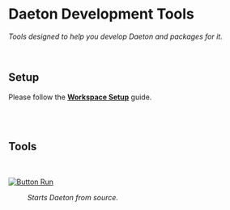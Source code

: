 
# Daeton Development Tools

*Tools designed to help you develop Daeton and packages for it.*

<br>

## Setup

Please follow the **[Workspace Setup]** guide.

<br>
<br>

## Tools

<br>

[![Button Run]][Run]

        *Starts Daeton from source.*

<br>


<!--❮ General ❯---------------------------------------------------------------->

[Workspace Setup]: https://github.com/Daeton/Development/blob/main/Section/Workspace/Setup.md
[Run]: Tools/Run 'Starts Daeton from source.'


<!--❮ Buttons ❯---------------------------------------------------------------->

[Button Run]: https://img.shields.io/static/v1?label=&message=Run&color=gray&style=for-the-badge&labelColor=CB2E6D&logoColor=white&logo=AzurePipelines
